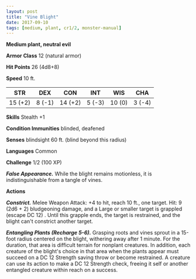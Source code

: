 ```yaml
---
layout: post
title: "Vine Blight"
date: 2017-09-10
tags: [medium, plant, cr1/2, monster-manual]
---
```


**Medium plant, neutral evil**

**Armor Class** 12 (natural armor)

**Hit Points** 26 (4d8+8)

**Speed** 10 ft.

|   STR   |   DEX   |   CON   |   INT   |   WIS   |   CHA   |
|:-----:|:-----:|:-----:|:-----:|:-----:|:-----:|
| 15 (+2) | 8 (-1) | 14 (+2) | 5 (-3) | 10 (0) | 3 (-4) |

**Skills** Stealth +1

**Condition Immunities** blinded, deafened

**Senses** blindsight 60 ft. (blind beyond this radius)

**Languages** Common

**Challenge** 1/2 (100 XP)

***False Appearance.*** While the blight remains motionless, it is indistinguishable from a tangle of vines.

**Actions**

***Constrict.*** Melee Weapon Attack: +4 to hit, reach 10 ft., one target. Hit: 9 (2d6 + 2) bludgeoning damage, and a Large or smaller target is grappled (escape DC 12) . Until this grapple ends, the target is restrained, and the blight can't constrict another target.

***Entangling Plants (Recharge 5-6).*** Grasping roots and vines sprout in a 15-foot radius centered on the blight, withering away after 1 minute. For the duration, that area is difficult terrain for nonplant creatures. In addition, each creature of the blight's choice in that area when the plants appear must succeed on a DC 12 Strength saving throw or become restrained. A creature can use its action to make a DC 12 Strength check, freeing it self or another entangled creature within reach on a success.

